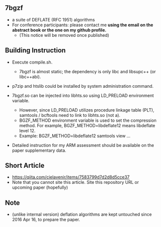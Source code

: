 ## 7bgzf
- a suite of DEFLATE (RFC 1951) algorithms
- For conference participants: please contact me **using the email on the abstract book or the one on my github profile.**
    - (This notice will be removed once published)

## Building Instruction
- Execute compile.sh.
    - 7bgzf is almost static; the dependency is only libc and libsupc++ (or libc++abi).
- p7zip and htslib could be installed by system administration command.
- 7bgzf.so can be injected into libhts.so using LD_PRELOAD environment variable.
    - However, since LD_PRELOAD utilizes procedure linkage table (PLT), samtools / bcftools need to link to libhts.so (not a).
    - BGZF_METHOD environment variable is used to set the compression method. For example, BGZF_METHOD=libdeflate12 means libdeflate level 12.
    - Example: BGZF_METHOD=libdeflate12 samtools view ...

- Detailed instruction for my ARM assessment should be available on the paper supplementary data.

## Short Article
- https://qiita.com/cielavenir/items/7583799d7d2d8d5cce37
- Note that you cannot site this article. Site this repository URL or upcoming paper (hopefully)

## Note
- (unlike internal version) deflation algorithms are kept untouched since 2016 Apr 16, to prepare the paper.
